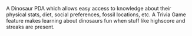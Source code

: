A Dinosaur PDA which allows easy access to knowledge about their physical stats, diet, social preferences, fossil locations, etc. 
A Trivia Game feature makes learning about dinosaurs fun when stuff like highscore and streaks are present.
